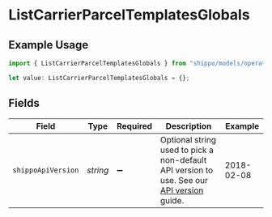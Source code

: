 # ListCarrierParcelTemplatesGlobals

## Example Usage

```typescript
import { ListCarrierParcelTemplatesGlobals } from "shippo/models/operations";

let value: ListCarrierParcelTemplatesGlobals = {};
```

## Fields

| Field                                                                                                                                                              | Type                                                                                                                                                               | Required                                                                                                                                                           | Description                                                                                                                                                        | Example                                                                                                                                                            |
| ------------------------------------------------------------------------------------------------------------------------------------------------------------------ | ------------------------------------------------------------------------------------------------------------------------------------------------------------------ | ------------------------------------------------------------------------------------------------------------------------------------------------------------------ | ------------------------------------------------------------------------------------------------------------------------------------------------------------------ | ------------------------------------------------------------------------------------------------------------------------------------------------------------------ |
| `shippoApiVersion`                                                                                                                                                 | *string*                                                                                                                                                           | :heavy_minus_sign:                                                                                                                                                 | Optional string used to pick a non-default API version to use. See our <a href="https://docs.goshippo.com/docs/api_concepts/apiversioning/">API version</a> guide. | 2018-02-08                                                                                                                                                         |